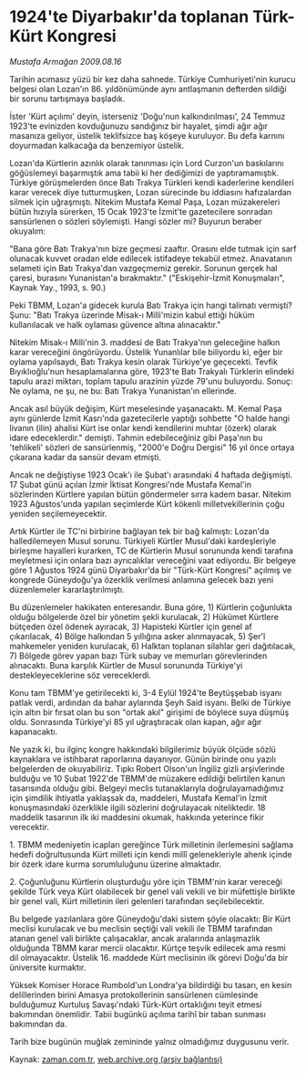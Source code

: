 # 1924'te Diyarbakır'da toplanan Türk-Kürt Kongresi

*Mustafa Armağan 2009.08.16*

<tr><td class="metin" colspan="2" style="padding-top: 20px; padding-left: 5px; padding-right: 10px;">Tarihin acımasız yüzü bir kez daha sahnede. Türkiye Cumhuriyeti'nin kurucu belgesi olan Lozan'ın 86. yıldönümünde aynı antlaşmanın defterden sildiği bir sorunu tartışmaya başladık.</td></tr><tr><td class="metin" colspan="2" style="padding-top: 20px; padding-left: 5px; padding-right: 10px;"><p> İster 'Kürt açılımı' deyin, isterseniz 'Doğu'nun kalkındırılması', 24 Temmuz 1923'te evinizden kovduğunuzu sandığınız bir hayalet, şimdi ağır ağır masanıza geliyor, üstelik teklifsizce baş köşeye kuruluyor. Bu defa karnını doyurmadan kalkacağa da benzemiyor üstelik.
<p>Lozan'da Kürtlerin azınlık olarak tanınması için Lord Curzon'un baskılarını göğüslemeyi başarmıştık ama tabii ki her dediğimizi de yaptıramamıştık. Türkiye görüşmelerden önce Batı Trakya Türkleri kendi kaderlerine kendileri karar verecek diye tutturmuşken, Lozan sürecinde bu iddiasını hafızalardan silmek için uğraşmıştı. Nitekim Mustafa Kemal Paşa, Lozan müzakereleri bütün hızıyla sürerken, 15 Ocak 1923'te İzmit'te gazetecilere sonradan sansürlenen o sözleri söylemişti. Hangi sözler mi? Buyurun beraber okuyalım:
<p>"Bana göre Batı Trakya'nın bize geçmesi zaaftır. Orasını elde tutmak için sarf olunacak kuvvet oradan elde edilecek istifadeye tekabül etmez. Anavatanın selameti için Batı Trakya'dan vazgeçmemiz gerekir. Sorunun gerçek hal çaresi, burasını Yunanistan'a bırakmaktır." ("Eskişehir-İzmit Konuşmaları", Kaynak Yay., 1993, s. 90.)
<p>Peki TBMM, Lozan'a gidecek kurula Batı Trakya için hangi talimatı vermişti? Şunu: "Batı Trakya üzerinde Misak-ı Milli'mizin kabul ettiği hüküm kullanılacak ve halk oylaması güvence altına alınacaktır."
<p>Nitekim Misak-ı Milli'nin 3. maddesi de Batı Trakya'nın geleceğine halkın karar vereceğini öngörüyordu. Üstelik Yunanlılar bile biliyordu ki, eğer bir oylama yapılsaydı, Batı Trakya kesin olarak Türkiye'ye geçecekti. Tevfik Bıyıklıoğlu'nun hesaplamalarına göre, 1923'te Batı Trakyalı Türklerin elindeki tapulu arazi miktarı, toplam tapulu arazinin yüzde 79'unu buluyordu. Sonuç: Ne oylama, ne şu, ne bu: Batı Trakya Yunanistan'ın ellerinde.
<p>Ancak asıl büyük değişim, Kürt meselesinde yaşanacaktı. M. Kemal Paşa aynı günlerde İzmit Kasrı'nda gazetecilerle yaptığı sohbette "O halde hangi livanın (ilin) ahalisi Kürt ise onlar kendi kendilerini muhtar (özerk) olarak idare edeceklerdir." demişti. Tahmin edebileceğiniz gibi Paşa'nın bu 'tehlikeli' sözleri de sansürlenmiş, "2000'e Doğru Dergisi" 16 yıl önce ortaya çıkarana kadar da sansür devam etmişti.
<p>Ancak ne değiştiyse 1923 Ocak'ı ile Şubat'ı arasındaki 4 haftada değişmişti. 17 Şubat günü açılan İzmir İktisat Kongresi'nde Mustafa Kemal'in sözlerinden Kürtlere yapılan bütün göndermeler sırra kadem basar. Nitekim 1923 Ağustos'unda yapılan seçimlerde Kürt kökenli milletvekillerinin çoğu yeniden seçilemeyecektir.
<p>Artık Kürtler ile TC'ni birbirine bağlayan tek bir bağ kalmıştı: Lozan'da halledilemeyen Musul sorunu. Türkiyeli Kürtler Musul'daki kardeşleriyle birleşme hayalleri kurarken, TC de Kürtlerin Musul sorununda kendi tarafına meyletmesi için onlara bazı ayrıcalıklar vereceğini vaat ediyordu. Bir belgeye göre 1 Ağustos 1924 günü Diyarbakır'da bir "Türk-Kürt Kongresi" açılmış ve kongrede Güneydoğu'ya özerklik verilmesi anlamına gelecek bazı yeni düzenlemeler kararlaştırılmıştı.
<p>Bu düzenlemeler hakikaten enteresandır. Buna göre, 1) Kürtlerin çoğunlukta olduğu bölgelerde özel bir yönetim şekli kurulacak, 2) Hükümet Kürtlere bütçeden özel ödenek ayıracak, 3) Hapisteki Kürtler için genel af çıkarılacak, 4) Bölge halkından 5 yıllığına asker alınmayacak, 5) Şer'î mahkemeler yeniden kurulacak, 6) Halktan toplanan silahlar geri dağıtılacak, 7) Bölgede görev yapan bazı Türk subay ve memurları görevlerinden alınacaktı. Buna karşılık Kürtler de Musul sorununda Türkiye'yi destekleyeceklerine söz vereceklerdi.
<p>Konu tam TBMM'ye getirilecekti ki, 3-4 Eylül 1924'te Beytüşşebab isyanı patlak verdi, ardından da bahar aylarında Şeyh Said isyanı. Belki de Türkiye için altın bir fırsat olan bu son "ortak akıl" girişimi de böylece suya düşmüş oldu. Sonrasında Türkiye'yi 85 yıl uğraştıracak olan kapan, ağır ağır kapanacaktı.
<p>Ne yazık ki, bu ilginç kongre hakkındaki bilgilerimiz büyük ölçüde sözlü kaynaklara ve istihbarat raporlarına dayanıyor. Günün birinde onu yazılı belgelerden de okuyabiliriz. Tıpkı Robert Olson'un İngiliz gizli arşivlerinde bulduğu ve 10 Şubat 1922'de TBMM'de müzakere edildiği belirtilen kanun tasarısında olduğu gibi. Belgeyi meclis tutanaklarıyla doğrulayamadığımız için şimdilik ihtiyatla yaklaşsak da, maddeleri, Mustafa Kemal'in İzmit konuşmasındaki özerklikle ilgili sözlerini doğrulayacak niteliktedir. 18 maddelik tasarının ilk iki maddesini okumak, hakkında yeterince fikir verecektir.
<p>1. TBMM medeniyetin icapları gereğince Türk milletinin ilerlemesini sağlama hedefi doğrultusunda Kürt milleti için kendi millî gelenekleriyle ahenk içinde bir özerk idare kurma sorumluluğunu üzerine almaktadır.
<p>2. Çoğunluğunu Kürtlerin oluşturduğu yöre için TBMM'nin karar vereceği şekilde Türk veya Kürt olabilecek bir genel vali vekili ve bir müfettişle birlikte bir genel vali, Kürt milletinin ileri gelenleri tarafından seçilebilecektir.
<p>Bu belgede yazılanlara göre Güneydoğu'daki sistem şöyle olacaktı: Bir Kürt meclisi kurulacak ve bu meclisin seçtiği vali vekili ile TBMM tarafından atanan genel vali birlikte çalışacaklar, ancak aralarında anlaşmazlık olduğunda TBMM karar mercii olacaktır. Kürtçe teşvik edilecek ama resmi dil olmayacaktır. Üstelik 16. maddede Kürt meclisinin ilk görevi Doğu'da bir üniversite kurmaktır.
<p>Yüksek Komiser Horace Rumbold'un Londra'ya bildirdiği bu tasarı, en kesin delillerinden birini Amasya protokollerinin sansürlenen cümlesinde bulduğumuz Kurtuluş Savaşı'ndaki Türk-Kürt ortaklığını teyit etmesi bakımından önemlidir. Tabii bugünkü açılıma tarihî bir taban sunması bakımından da.
<p>Tarih bize bugünün muğlak zemininde yalnız olmadığımız duygusunu verir. <br/></p></p></p></p></p></p></p></p></p></p></p></p></p></p></p></p></td></tr>

Kaynak: [zaman.com.tr](http://zaman.com.tr/yazar.do?yazino=880900), [web.archive.org (arşiv bağlantısı)](http://web.archive.org/web/20090820070328/http://zaman.com.tr:80/yazar.do?yazino=880900)
